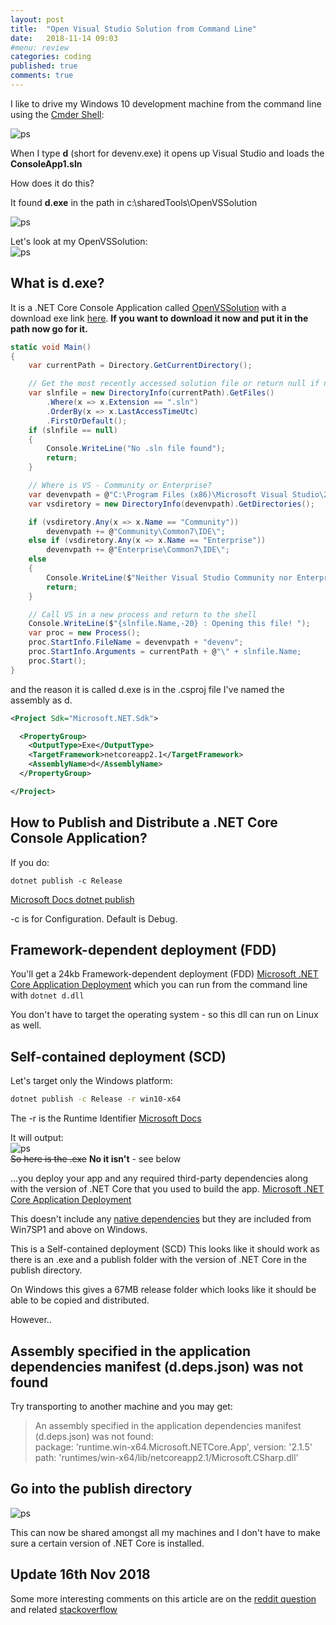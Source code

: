 ```yaml
---
layout: post
title:  "Open Visual Studio Solution from Command Line"
date:   2018-11-14 09:03
#menu: review
categories: coding 
published: true 
comments: true
---
```


I like to drive my Windows 10 development machine from the command line using the [Cmder Shell](/cmder/2018/01/30/Cmder-Shell.html):

![ps](/assets/2018-11-07/3.png)

When I type **d** (short for devenv.exe) it opens up Visual Studio and loads the **ConsoleApp1.sln**   

How does it do this?  

It found **d.exe** in the path in c:\sharedTools\OpenVSSolution

![ps](/assets/2018-11-07/2.png)

Let's look at my OpenVSSolution:  
![ps](/assets/2018-11-07/4.png)

## What is d.exe?
It is a .NET Core Console Application called [OpenVSSolution](https://github.com/djhmateer/OpenVSSolution) with a download exe link [here](https://github.com/djhmateer/OpenVSSolution/releases). **If you want to download it now and put it in the path now go for it.**


```c#
static void Main()
{
    var currentPath = Directory.GetCurrentDirectory();

    // Get the most recently accessed solution file or return null if none
    var slnfile = new DirectoryInfo(currentPath).GetFiles()
        .Where(x => x.Extension == ".sln")
        .OrderBy(x => x.LastAccessTimeUtc)
        .FirstOrDefault();
    if (slnfile == null)
    {
        Console.WriteLine("No .sln file found");
        return;
    }

    // Where is VS - Community or Enterprise?
    var devenvpath = @"C:\Program Files (x86)\Microsoft Visual Studio\2017\";
    var vsdiretory = new DirectoryInfo(devenvpath).GetDirectories();

    if (vsdiretory.Any(x => x.Name == "Community"))
        devenvpath += @"Community\Common7\IDE\";
    else if (vsdiretory.Any(x => x.Name == "Enterprise"))
        devenvpath += @"Enterprise\Common7\IDE\";
    else
    {
        Console.WriteLine($"Neither Visual Studio Community nor Enterprise can be found in {devenvpath}");
        return;
    }

    // Call VS in a new process and return to the shell
    Console.WriteLine($"{slnfile.Name,-20} : Opening this file! "); 
    var proc = new Process();
    proc.StartInfo.FileName = devenvpath + "devenv";
    proc.StartInfo.Arguments = currentPath + @"\" + slnfile.Name;
    proc.Start();
}
```
and the reason it is called d.exe is in the .csproj file I've named the assembly as d.
```xml
<Project Sdk="Microsoft.NET.Sdk">

  <PropertyGroup>
    <OutputType>Exe</OutputType>
    <TargetFramework>netcoreapp2.1</TargetFramework>
    <AssemblyName>d</AssemblyName>
  </PropertyGroup>

</Project>
```

## How to Publish and Distribute a .NET Core Console Application?
If you do:

```
dotnet publish -c Release
```
[Microsoft Docs dotnet publish](https://docs.microsoft.com/en-us/dotnet/core/tools/dotnet-publish?tabs=netcore21)

-c is for Configuration. Default is Debug.  

## Framework-dependent deployment (FDD)
You'll get a 24kb Framework-dependent deployment (FDD) [Microsoft .NET Core Application Deployment](https://docs.microsoft.com/en-us/dotnet/core/tools/dotnet-publish?tabs=netcore21) which you can run from the command line with `dotnet d.dll`  

You don't have to target the operating system - so this dll can run on Linux as well.  

## Self-contained deployment (SCD)
Let's target only the Windows platform:

```bash
dotnet publish -c Release -r win10-x64 
```
The -r is the Runtime Identifier [Microsoft Docs](https://docs.microsoft.com/en-us/dotnet/core/tools/dotnet-publish?tabs=netcore21)

It will output:  
![ps](/assets/2018-11-07/a10.png)  
~~So here is the .exe~~ **No it isn't** - see below

...you deploy your app and any required third-party dependencies along with the version of .NET Core that you used to build the app. [Microsoft .NET Core Application Deployment](https://docs.microsoft.com/en-us/dotnet/core/tools/dotnet-publish?tabs=netcore21) 

This doesn't include any [native dependencies](https://github.com/dotnet/core/blob/master/Documentation/prereqs.md) but they are included from Win7SP1 and above on Windows.

This is a Self-contained deployment (SCD) This looks like it should work as there is an .exe and a publish folder with the version of .NET Core in the publish directory.

On Windows this gives a 67MB release folder which looks like it should be able to be copied and distributed.

However..   
## Assembly specified in the application dependencies manifest (d.deps.json) was not found
 Try transporting to another machine and you may get:

 >   An assembly specified in the application dependencies manifest (d.deps.json) was not found:  
 >   package: 'runtime.win-x64.Microsoft.NETCore.App', version: '2.1.5'  
 >   path: 'runtimes/win-x64/lib/netcoreapp2.1/Microsoft.CSharp.dll'  

## Go into the publish directory
![ps](/assets/2018-11-07/a11.png)  


This can now be shared amongst all my machines and I don't have to make sure a certain version of .NET Core is installed.

## Update 16th Nov 2018
Some more interesting comments on this article are on the [reddit question](https://redd.it/9xa13n) and related [stackoverflow](https://stackoverflow.com/questions/973561/starting-visual-studio-from-a-command-prompt/53299917)
